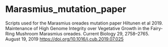 # Marasmius_mutation_paper
Scripts used for the Marasmius oreades mutation paper Hiltunen et al 2019. Maintenance of High Genome Integrity over Vegetative Growth in the Fairy-Ring Mushroom Marasmius oreades. Current Biology 29, 2758–2765. August 19, 2019
	https://doi.org/10.1016/j.cub.2019.07.025
